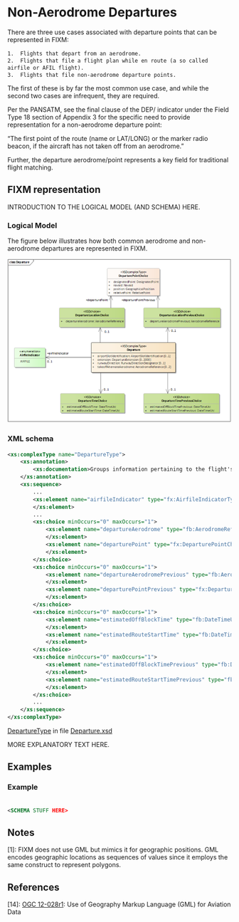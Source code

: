 # Non-Aerodrome Departures

There are three use cases associated with departure points that can be represented in FIXM:
 
    1.	Flights that depart from an aerodrome.
    2.	Flights that file a flight plan while en route (a so called airfile or AFIL flight).
    3.	Flights that file non-aerodrome departure points.

The first of these is by far the most common use case, and while the  second two cases are infrequent, 
they are required. 

Per the PANSATM, see the final clause of the DEP/ indicator under the Field Type 18 
section of Appendix 3 for the specific need to provide representation for a non-aerodrome departure point:  

“The first point of the route (name or LAT/LONG) or the marker radio beacon, if the aircraft has not taken 
off from an aerodrome.”

Further, the departure aerodrome/point represents a key field for traditional flight matching.

## FIXM representation

INTRODUCTION TO THE LOGICAL MODEL (AND SCHEMA) HERE.

### Logical Model

The figure below illustrates how both common aerodrome and non-aerodrome departures are represented in FIXM.

![Image](../media/non-aerodrome-departures-02.png)

### XML schema

```xml
<xs:complexType name="DepartureType">
    <xs:annotation>
        <xs:documentation>Groups information pertaining to the flight's departure.</xs:documentation>
    </xs:annotation>
    <xs:sequence>
        ...
        <xs:element name="airfileIndicator" type="fx:AirfileIndicatorType" minOccurs="0" maxOccurs="1" nillable="true">
        </xs:element>
        ...
        <xs:choice minOccurs="0" maxOccurs="1">
            <xs:element name="departureAerodrome" type="fb:AerodromeReferenceType" minOccurs="1" maxOccurs="1" nillable="true">
            </xs:element>
            <xs:element name="departurePoint" type="fx:DeparturePointChoiceType" minOccurs="1" maxOccurs="1" nillable="true">
            </xs:element>
        </xs:choice>
        <xs:choice minOccurs="0" maxOccurs="1">
            <xs:element name="departureAerodromePrevious" type="fb:AerodromeReferenceType" minOccurs="1" maxOccurs="1" nillable="true">
            </xs:element>
            <xs:element name="departurePointPrevious" type="fx:DeparturePointChoiceType" minOccurs="1" maxOccurs="1" nillable="true">
            </xs:element>
        </xs:choice>
        <xs:choice minOccurs="0" maxOccurs="1">
            <xs:element name="estimatedOffBlockTime" type="fb:DateTimeUtcType" minOccurs="1" maxOccurs="1" nillable="true">
            </xs:element>
            <xs:element name="estimatedRouteStartTime" type="fb:DateTimeUtcType" minOccurs="1" maxOccurs="1" nillable="true">
            </xs:element>
        </xs:choice>
        <xs:choice minOccurs="0" maxOccurs="1">
            <xs:element name="estimatedOffBlockTimePrevious" type="fb:DateTimeUtcType" minOccurs="1" maxOccurs="1" nillable="true">
            </xs:element>
            <xs:element name="estimatedRouteStartTimePrevious" type="fb:DateTimeUtcType" minOccurs="1" maxOccurs="1" nillable="true">
            </xs:element>
        </xs:choice>
        ...
    </xs:sequence>
</xs:complexType>
```

[DepartureType][DepartureType] in file [Departure.xsd][Departure.xsd]

MORE EXPLANATORY TEXT HERE.

## Examples

### Example

```xml

<SCHEMA STUFF HERE>

```
[DepartureType]: https://www.fixm.aero/releases/FIXM-4.2.0/doc/schema_documentation/DepartureType.html
[Departure.xsd]: https://www.fixm.aero/releases/FIXM-4.3.0/schemas/core/flight/departure/Departure.xsd



## Notes
[1]: FIXM does not use GML but mimics it for geographic positions. GML encodes geographic locations as sequences of values since it employs the same construct to represent polygons.

## References

[14]: [OGC 12-028r1](https://portal.opengeospatial.org/files/?artifact_id=62061): Use of Geography Markup Language (GML) for Aviation Data
